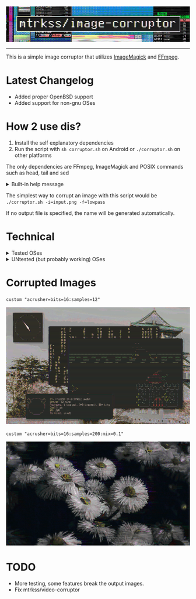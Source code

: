 <p align=center>
    <img src="images/repotitle.png">
</p>

-----------

This is a simple image corruptor that utilizes [ImageMagick](https://imagemagick.org/) and [FFmpeg](https://ffmpeg.org/).

# Latest Changelog
- Added proper OpenBSD support
- Added support for non-gnu OSes

# How 2 use dis?

1. Install the self explanatory dependencies
2. Run the script with `sh corruptor.sh` on Android or `./corruptor.sh` on other platforms

The only dependencies are FFmpeg, ImageMagick and POSIX commands such as head, tail and sed

<details>
	<summary>Built-in help message</summary>

```
"image-corruptor" is a simple POSIX Shell script for adding glitch effects to images e.g. corrupting them.
The corruption process utilizes ImageMagick, FFmpeg and Coreutils.

Options:

 VAR     SWITCH    FUNCTION
 input   (-i=)     - Input file
 output  (-o=)     - Output file
 filter  (-f=)     - FFmpeg audio filter (see ffmpeg.org/ffmpeg-filters.html)
 complex (-c=)     - Complex FFmpeg audio input
 format  (-a=)     - Intermediate audio format (see "ffmpeg -formats")
 rate    (-r=)     - Intermediate audio rate
 imargs  (-m=)     - Additional ImageMagick arguments
 src     (-s=)     - File with predefined variables
 debug   (--debug) - Enable simple debug info
 lavfi   (--lavfi) - Use lavfi complex input format
 alpha   (--alpha) - Enable alpha channel
 nolim   (--nolim) - Use an older image restoration alghorhithm

To test if everything works you can do
 $ convert -size 300x300 gradient:white-gray -rotate 45 /tmp/some.png
 $ ./corruptor.sh -i=/tmp/some.png -f=earwax,aecho -o=output.png
You should get a corrupted, stripey image from this.
```

</details>

The simplest way to corrupt an image with this script would be `./corruptor.sh -i=input.png -f=lowpass`

If no output file is specified, the name will be generated automatically.

# Technical
<details>
	<summary>Tested OSes</summary>

- Android
- MacOS
- Haiku OS
- FreeBSD
- OpenBSD
- Linux (Arch, NixOS, Alpine, Fedora)
</details>


<details>
	<summary>UNtested (but probably working) OSes</summary>

- NetBSD
- MirBSD
- Windows (With Cygwin or MSYS)

</details>

# Corrupted Images
`custom "acrusher=bits=16:samples=12"`
<p>
    <img src="images/i1.png">
</p>

`custom "acrusher=bits=16:samples=200:mix=0.1"`
<p>
    <img src="images/i2.png">
</p>

# TODO
- More testing, some features break the output images.
- Fix mtrkss/video-corruptor
